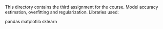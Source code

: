 This directory contains the third assignment for the course. Model accuracy estimation, overfitting and regularization. Libraries used:

pandas
matplotlib
sklearn
